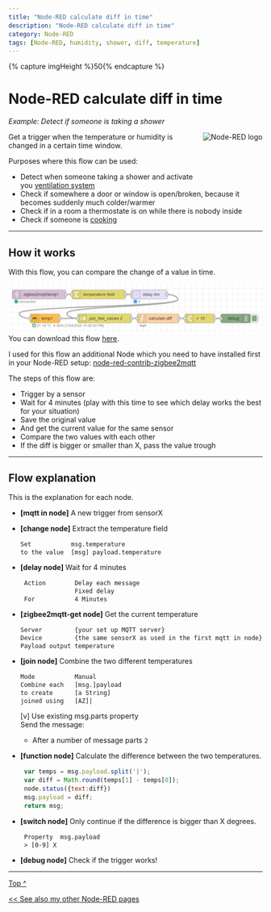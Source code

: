```yaml
---
title: "Node-RED calculate diff in time"
description: "Node-RED calculate diff in time"
category: Node-RED
tags: [Node-RED, humidity, shower, diff, temperature]
---
```


{% capture imgHeight %}50{% endcapture %}

# Node-RED calculate diff in time
*Example: Detect if someone is taking a shower*

<a name="top"></a>
<a href="node-red_home-assistant">
<img style="float: right;margin-left:15px" src="images/node-red_logo.png" height="100px" alt="Node-RED logo">
</a>

Get a trigger when the temperature or humidity is changed in a certain time window.

Purposes where this flow can be used:
* Detect when someone taking a shower and activate you [ventilation system](/esphome/orcon_mechanic_ventilation)
* Check if somewhere a door or window is open/broken, because it becomes suddenly much colder/warmer
* Check if in a room a thermostate is on while there is nobody inside
* Check if someone is [cooking](/ideas/home_automation_ideas#stove)

---

## How it works

With this flow, you can compare the change of a value in time.

![Node-RED flow](images_diff/calculate_diff_in_time.png)
You can download this flow [here](flows/diff_in_time.json).

I used for this flow an additional Node which you need to have installed first in your Node-RED setup: [node-red-contrib-zigbee2mqtt](https://flows.nodered.org/node/node-red-contrib-zigbee2mqtt)

The steps of this flow are:
* Trigger by a sensor
* Wait for 4 minutes (play with this time to see which delay works the best for your situation)
* Save the original value
* And get the current value for the same sensor
* Compare the two values with each other
* If the diff is bigger or smaller than X, pass the value trough

---
## Flow explanation

This is the explanation for each node.

* **[mqtt in node]** A new trigger from sensorX
* **[change node]** Extract the temperature field
    ```
    Set           msg.temperature
    to the value  [msg] payload.temperature  
    ```
* **[delay node]** Wait for 4 minutes
     ```
      Action        Delay each message
                    Fixed delay
      For           4 Minutes
     ```
* **[zigbee2mqtt-get node]** Get the current temperature
     ```
     Server         {your set up MQTT server}
     Device         {the same sensorX as used in the first mqtt in node}
     Payload output temperature
     ```
* **[join node]** Combine the two different temperatures
     ```
     Mode           Manual
     Combine each   [msg.]payload
     to create      [a String]
     joined using   [AZ]|
     ```
     [v] Use existing msg.parts property\
     Send the message:
     * After a number of message parts `2`

* **[function node]** Calculate the difference between the two temperatures.
   ```javascript
    var temps = msg.payload.split('|');
    var diff = Math.round(temps[1] - temps[0]);
    node.status({text:diff})
    msg.payload = diff;
    return msg;
   ```
* **[switch node]** Only continue if the difference is bigger than X degrees.
   ```
    Property  msg.payload
    > [0-9] X
   ```
* **[debug node]** Check if the trigger works!

---
[Top ^](#top)

[<< See also my other Node-RED pages](index)
